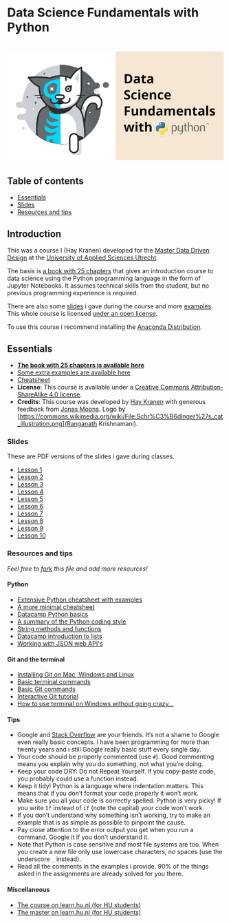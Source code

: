 # Data Science Fundamentals with Python
# ![Data Science Fundamentals](assets/dsf.jpg)

## Table of contents
* [Essentials](#essentials)
* [Slides](#slides)
* [Resources and tips](#resources-and-tips)

## Introduction
This was a course I (Hay Kranen) developed for the [Master Data Driven Design](https://www.hu.nl/deeltijd-opleidingen/master-data-driven-design) at the [University of Applied Sciences Utrecht](https://www.internationalhu.com/).

The basis is [a book with 25 chapters](./book/README.md) that gives an introduction course to data science using the Python programming language in the form of Jupyter Notebooks. It assumes technical skills from the student, but no previous programming experience is required.

There are also some [slides](#slides) i gave during the course and more [examples](./examples/). This whole course is licensed [under an open license](https://creativecommons.org/licenses/by-sa/4.0/).

To use this course i recommend installing the [Anaconda Distribution](https://www.anaconda.com/download/).

## Essentials
* **[The book with 25 chapters is available here](./book/README.md)**
* [Some extra examples are available here](./examples/)
* [Cheatsheet](examples/cheatsheet.md)
* **License**: This course is available under a [Creative Commons Attribution-ShareAlike 4.0 license](https://creativecommons.org/licenses/by-sa/4.0/).
* **Credits**: This course was developed by [Hay Kranen](mailto:huskyr@gmail.com) with generous feedback from [Jonas Moons](mailto:jonas.moons@hu.nl). Logo by [https://commons.wikimedia.org/wiki/File:Schr%C3%B6dinger%27s_cat_illustration.png](Ranganath Krishnamani).

### Slides
These are PDF versions of the slides i gave during classes.
* [Lesson 1](slides/dsf-w1l1.pdf)
* [Lesson 2](slides/dsf-w1l2.pdf)
* [Lesson 3](slides/dsf-lesson3.pdf)
* [Lesson 4](slides/dsf-lesson4.pdf)
* [Lesson 5](slides/dsf-lesson5.pdf)
* [Lesson 6](slides/dsf-lesson6.pdf)
* [Lesson 7](slides/dsf-lesson7.pdf)
* [Lesson 8](slides/dsf-lesson8.pdf)
* [Lesson 9](slides/dsf-lesson9.pdf)
* [Lesson 10](slides/dsf-lesson10.pdf)

### Resources and tips
*Feel free to [fork](https://help.github.com/articles/fork-a-repo/) this file and add more resources!*

#### Python
* [Extensive Python cheatsheet with examples](https://github.com/wilfredinni/python-cheatsheet#python-basics)
* [A more minimal cheatsheet](https://learnxinyminutes.com/docs/python3/)
* [Datacamp Python basics](https://campus.datacamp.com/courses/intro-to-python-for-data-science/chapter-1-python-basics)
* [A summary of the Python coding style](https://development.robinwinslow.uk/2014/01/05/summary-of-python-code-style-conventions/)
* [String methods and functions](https://www.digitalocean.com/community/tutorials/an-introduction-to-string-functions-in-python-3)
* [Datacamp introduction to lists](https://campus.datacamp.com/courses/intro-to-python-for-data-science/)
* [Working with JSON web API's](https://www.dataquest.io/blog/python-api-tutorial/)

#### Git and the terminal
* [Installing Git on Mac, Windows and Linux](https://git-scm.com/book/en/v2/Getting-Started-Installing-Git)
* [Basic terminal commands](http://newsourcemedia.com/blog/basic-terminal-commands/)
* [Basic Git commands](https://confluence.atlassian.com/bitbucketserver/basic-git-commands-776639767.html)
* [Interactive Git tutorial](http://git.rocks/getting-started/)
* [How to use terminal on Windows without going crazy…](https://gist.github.com/jirutka/99d57c82fa8981f56fb5)

#### Tips
* Google and [Stack Overflow](https://stackoverflow.com/) are your friends. It’s not a shame to Google even really basic concepts. I have been programming for more than twenty years and i still Google really basic stuff every single day.
* Your code should be properly commented (use `#`). Good commenting means you explain why you do something, not what you’re doing.
* Keep your code DRY: Do not Repeat Yourself. If you copy-paste code, you probably could use a function instead.
* Keep it tidy! Python is a language where indentation matters. This means that if you don’t format your code properly it won’t work.
* Make sure you all your code is correctly spelled. Python is very picky! If you write `If` instead of `if` (note the capital) your code won’t work.
* If you don’t understand why something isn’t working, try to make an example that is as simple as possible to pinpoint the cause.
* Pay close attention to the error output you get when you run a command. Google it if you don’t understand it.
* Note that Python is case sensitive and most file systems are too. When you create a new file only use lowercase characters, no spaces (use the underscore `_` instead).
* Read all the comments in the examples i provide. 90% of the things asked in the assignments are already solved for you there.

#### Miscellaneous
* [The course on learn.hu.nl (for HU students)](https://learn.hu.nl/course/view.php?id=798)
* [The master on learn.hu.nl (for HU students)](https://learn.hu.nl/course/index.php?categoryid=93)